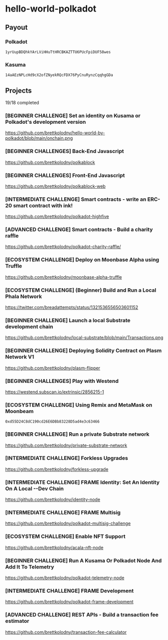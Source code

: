 # hello-world-polkadot

## Payout

### Polkadot
`1yrUupBDQhkYArLViHHuTtHRCBKAZTTU6PUcFpiDUF58wes`

### Kasuma
`14aAEzNPLcHd9cX2ofZNyekRQcFDX76PyCnuRynzCqqhgGDa`

## Projects

19/18 completed

### [BEGINNER CHALLENGE] Set an identity on Kusama or Polkadot's development version 
https://github.com/brettkolodny/hello-world-by-polkadot/blob/main/onchain.png

### [BEGINNER CHALLENGES] Back-End Javascript
https://github.com/brettkolodny/polkablock

### [BEGINNER CHALLENGES] Front-End Javascript
https://github.com/brettkolodny/polkablock-web

### [INTERMEDIATE CHALLENGE] Smart contracts - write an ERC-20 smart contract with ink!
https://github.com/brettkolodny/polkadot-highfive

### [ADVANCED CHALLENGE] Smart contracts - Build a charity raffle
https://github.com/brettkolodny/polkadot-charity-raffle/

### [ECOSYSTEM CHALLENGE] Deploy on Moonbase Alpha using Truffle
https://github.com/brettkolodny/moonbase-alpha-truffle

### [ECOSYSTEM CHALLENGE] (Beginner) Build and Run a Local Phala Network
https://twitter.com/breadattempts/status/1321536556503601152

### [BEGINNER CHALLENGE] Launch a local Substrate development chain
https://github.com/brettkolodny/local-substrate/blob/main/Transactions.png

### [BEGINNER CHALLENGE] Deploying Solidity Contract on Plasm Network V1 
https://github.com/brettkolodny/plasm-flipper

### [BEGINNER CHALLENGES] Play with Westend
https://westend.subscan.io/extrinsic/2856215-1

### [ECOSYSTEM CHALLENGE] Using Remix and MetaMask on Moonbeam
`0xd55D24C8dC190cd26E6DBb83228D5ad4e3c63466`

### [BEGINNER CHALLENGE] Run a private Substrate network
https://github.com/brettkolodny/private-substrate-network

### [INTERMEDIATE CHALLENGE] Forkless Upgrades
https://github.com/brettkolodny/forkless-upgrade

### [INTERMEDIATE CHALLENGE] FRAME Identity: Set An Identity On A Local --Dev Chain
https://github.com/brettkolodny/identity-node

### [INTERMEDIATE CHALLENGE] FRAME Multisig
https://github.com/brettkolodny/polkadot-multisig-challenge

### [ECOSYSTEM CHALLENGE] Enable NFT Support
https://github.com/brettkolodny/acala-nft-node

### [BEGINNER CHALLENGE] Run A Kusama Or Polkadot Node And Add It To Telemetry
https://github.com/brettkolodny/polkadot-telemetry-node

### [INTERMEDIATE CHALLENGE] FRAME Development
https://github.com/brettkolodny/polkadot-frame-development

### [ADVANCED CHALLENGE] REST APIs - Build a transaction fee estimator
https://github.com/brettkolodny/transaction-fee-calculator

